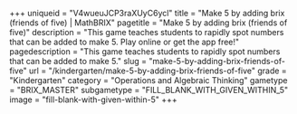 +++
uniqueid = "V4wueuJCP3raXUyC6ycl"
title = "Make 5 by adding brix (friends of five) | MathBRIX"
pagetitle = "Make 5 by adding brix (friends of five)"
description = "This game teaches students to rapidly spot numbers that can be added to make 5. Play online or get the app free!"
pagedescription = "This game teaches students to rapidly spot numbers that can be added to make 5."
slug = "make-5-by-adding-brix-friends-of-five"
url = "/kindergarten/make-5-by-adding-brix-friends-of-five"
grade = "Kindergarten"
category = "Operations and Algebraic Thinking"
gametype = "BRIX_MASTER"
subgametype = "FILL_BLANK_WITH_GIVEN_WITHIN_5"
image = "fill-blank-with-given-within-5"
+++